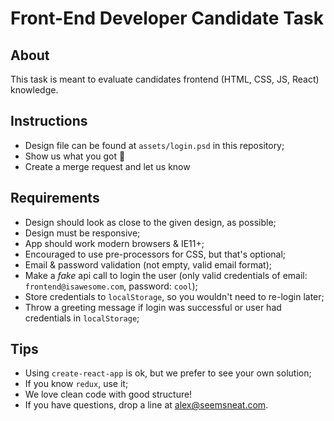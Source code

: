 # Front-End Developer Candidate Task

## About

This task is meant to evaluate candidates frontend (HTML, CSS, JS, React) knowledge.

## Instructions

- Design file can be found at `assets/login.psd` in this repository;
- Show us what you got 💪
- Create a merge request and let us know

## Requirements

- Design should look as close to the given design, as possible;
- Design must be responsive;
- App should work modern browsers & IE11+;
- Encouraged to use pre-processors for CSS, but that's optional;
- Email & password validation (not empty, valid email format);
- Make a _fake_ api call to login the user (only valid credentials of email: `frontend@isawesome.com`, password: `cool`);
- Store credentials to `localStorage`, so you wouldn't need to re-login later;
- Throw a greeting message if login was successful or user had credentials in `localStorage`;

## Tips

- Using `create-react-app` is ok, but we prefer to see your own solution;
- If you know `redux`, use it;
- We love clean code with good structure!
- If you have questions, drop a line at alex@seemsneat.com.
